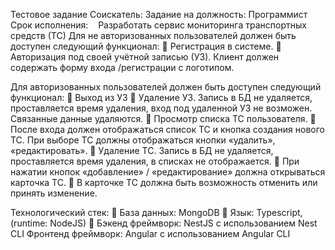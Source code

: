 Тестовое задание
Соискатель:
Задание на должность: Программист 
Срок исполнения:   
Разработать сервис мониторинга транспортных средств (ТС)
Для не авторизованных пользователей должен быть доступен следующий
функционал:
 Регистрация в системе.
 Авторизация под своей учётной записью (УЗ).
Клиент должен содержать форму входа /регистрации с логотипом.

Для авторизованных пользователей должен быть доступен следующий
функционал:
 Выход из УЗ
 Удаление УЗ. Запись в БД не удаляется, проставляется время удаления,
вход под удаленной УЗ не возможен. Связанные данные удаляются.
 Просмотр списка ТС пользователя.
 После входа должен отображаться список ТС и кнопка создания нового
ТС. При выборе ТС должны отображаться кнопки «удалить»,
«редактировать».
 Удаление ТС. Запись в БД не удаляется, проставляется время удаления, в
списках не отображается.
 При нажатии кнопок «добавление» / «редактирование» должна
открываться карточка ТС.
 В карточке ТС должна быть возможность отменить или принять
изменение.

Технологический стек:
 База данных: MongoDB
 Язык: Typescript, (runtime: NodeJS)
 Бэкенд фреймворк: NestJS с использованием Nest CLI
Фронтенд фреймворк: Angular с использованием Angular CLI
